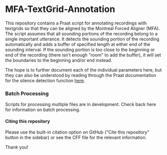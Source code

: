# MFA-TextGrid-Annotation
This repository contains a Praat script for annotating recordings with textgrids so that they can be aligned by the Montreal Forced Aligner (MFA). The script assumes that all sounding portions of the recording belong to a single important utterance. It detects the sounding portion of the recording automatically and adds a buffer of specified length at either end of the sounding interval. If the sounding portion is too close to the beginning or end of the recording (there isn't enough "room" to add the buffer), it will set the boundaries to the beginning and/or end instead.

The hope is to further document each of the individual parameters here, but they can also be understood by reading through the Praat documentation for the silence detection function [here](https://www.fon.hum.uva.nl/praat/manual/Sound__To_TextGrid__silences____.html).

### Batch Processing
Scripts for processing multiple files are in development. Check back here for information on batch processing.

#### Citing this repository
Please use the built-in citation option on GitHub ("Cite this repository" button in the sidebar) or see the CFF file for the relevant information.

Thank you!
